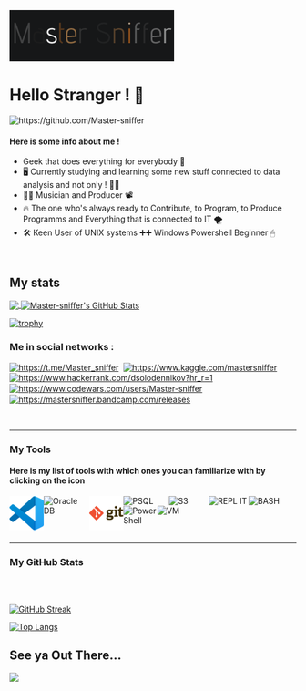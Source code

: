 ![](Vanilla-3.3s-289px.gif)

# Hello Stranger ! 🤙

<p align="left">
  <img src="https://komarev.com/ghpvc/?username=Master-sniffer" alt="https://github.com/Master-sniffer" />
</p>

#### Here is some info about me !
- Geek that does everything for everybody 👾
- 🖥 Currently studying and learning some new stuff connected to data analysis and not only ! 👨‍💻 
- 👨‍🎤 Musician and Producer 📽
- 🔥 The one who's always ready to Contribute, to Program, to Produce Programms and Everything that is connected to IT 🌪 
- 🛠 Keen User of UNIX systems ➕➕ Windows Powershell Beginner 🖱

<br />

## My stats

<p>
  <a href="https://github.com/Master-sniffer/Master-sniffer" >
    <img align="center" src="https://github-readme-stats.vercel.app/api/top-langs/?layout=compact&username=Master-sniffer&hide=html&title_color=ffffff&text_color=c9cacc&icon_color=2bbc8a&bg_color=1d1f21" height="180px"/>
  </a>
  <a href="https://github.com/Master-sniffer/Master-sniffer" >
    <img align="center" src="https://github-readme-stats.vercel.app/api?username=Master-sniffer&show_icons=true&theme=onedark&count_private=true" alt="Master-sniffer's GitHub Stats" height="180px"/>
  </a>
 </p>
 <p>
  
  [![trophy](https://github-profile-trophy.vercel.app/?username=c-spider&theme=onedark&row=1&&column=7)](https://github.com/ryo-ma/github-profile-trophy)
 </p>

### Me in social networks :

[<img align="center" alt="https://t.me/Master_sniffer" width="90px" src="https://upload.wikimedia.org/wikipedia/commons/5/5c/Telegram_Messenger.png" />][website]&nbsp;
[<img align="center" alt="https://www.kaggle.com/mastersniffer" width="90px" src="https://upload.wikimedia.org/wikipedia/commons/7/7c/Kaggle_logo.png?20140912155123" />][kaggle]&nbsp;
[<img align="center" alt="https://www.hackerrank.com/dsolodennikov?hr_r=1" width="90px" src="https://upload.wikimedia.org/wikipedia/commons/6/65/HackerRank_logo.png" />][hackrank]&nbsp;
[<img align="center" alt="https://www.codewars.com/users/Master-sniffer" width="90px" src="https://blog.codewars.com/logo.png?h=cbc5fc2fb90154f31e3eb4ed3d3d572d497fa0522469e8f186562c4365b43db2" />][kata]&nbsp;
[<img align="center" alt="https://mastersniffer.bandcamp.com/releases" width="90px" src="https://i.pinimg.com/originals/fd/f9/2a/fdf92ade7b132f2f3a5b55e68fdfbf54.png" />][BC]&nbsp;


<br />

---

### My Tools
#### Here is my list of tools with which ones you can familiarize with by clicking on the icon

[<img align="left" alt="Visual Studio Code" width="60px" src="https://raw.githubusercontent.com/github/explore/80688e429a7d4ef2fca1e82350fe8e3517d3494d/topics/visual-studio-code/visual-studio-code.png" />][VS CODE]
[<img align="left" alt="Oracle DB" width="80px" src="http://centercio.ru/wp-content/uploads/2018/11/Oracle-PNG-Clipart.png" />][Oracle]
[<img align="left" alt="GIT" width="60px" src="https://raw.githubusercontent.com/github/explore/80688e429a7d4ef2fca1e82350fe8e3517d3494d/topics/git/git.png" />][GIT]
[<img align="left" alt="PSQL" width="80px" src="https://img.reg.ru/faq/20-08-2020-postgresql.png" />][PSQL]
[<img align="left" alt="S3" width="70px" src="https://miro.medium.com/max/333/1*1A1CQ8a-vKphpDu97_U6Kw.png" />][S3]
[<img align="left" alt="REPL IT" width="70px" src="https://upload.wikimedia.org/wikipedia/commons/b/b2/Repl.it_logo.svg" />][Repl]
[<img align="left" alt="BASH" width="80px" src="https://d33wubrfki0l68.cloudfront.net/306f655dcc33cc3d958cab80d78d3f2da427974c/a2bd8/img/logo/svg/full_colored_dark.svg" />][BASH]
[<img align="left" alt="PowerShell" width="60px" src="https://hsto.org/getpro/habr/post_images/9e6/17e/c95/9e617ec959b5c01c569bd9d6a8b1cf8a.png" />][PWSH]
[<img align="left" alt="VM" width="70px" src="https://upload.wikimedia.org/wikipedia/commons/thumb/d/d5/Virtualbox_logo.png/80px-Virtualbox_logo.png" />][VM]



<br />
<br />
<br />
<br />

---

### My GitHub Stats
<br />
<br />

[![GitHub Streak](https://github-readme-streak-stats.herokuapp.com/?user=Master-sniffer&theme=synthwave&hide_border=true)](https://github.com/Master-sniffer/github-readme-streak-stats) 
<br />

[![Top Langs](https://github-readme-stats.vercel.app/api/top-langs/?username=Master-sniffer&hide=html&langs_count=20&layout=compact)](https://github.com/anuraghazra/github-readme-stats)


[website]: https://t.me/Master_sniffer
[kaggle]: https://www.kaggle.com/mastersniffer
[hackrank]: https://www.hackerrank.com/dsolodennikov
[kata]: https://www.codewars.com/users/Master-sniffer
[BC]: https://mastersniffer.bandcamp.com/releases
[VS CODE]: https://code.visualstudio.com
[Oracle]: https://www.oracle.com/index.html
[GIT]: https://git-scm.com
[PSQL]: https://www.postgresql.org
[S3]: https://aws.amazon.com/free/?nc1=h_ls&all-free-tier.sort-by=item.additionalFields.SortRank&all-free-tier.sort-order=asc
[Repl]: https://repl.it
[BASH]: https://en.wikipedia.org/wiki/Bash_(Unix_shell)
[PWSH]: https://en.wikipedia.org/wiki/PowerShell
[VM]: https://www.virtualbox.org



## See ya Out There... 
![](https://media1.giphy.com/media/3o7buhUyOZDo2T2oco/giphy.gif?cid=ecf05e47l65fnnte14hmbj5ql92yqiwwcoiytl350gdga7uk&rid=giphy.gif)
